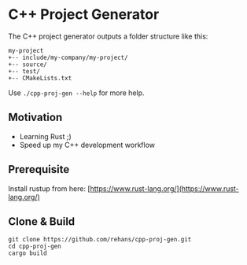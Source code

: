 # C++ Project Generator

The C++ project generator outputs a folder structure like this:

```
my-project
+-- include/my-company/my-project/
+-- source/
+-- test/
+-- CMakeLists.txt
```

Use ```./cpp-proj-gen --help``` for more help.

## Motivation

* Learning Rust ;)
* Speed up my C++ development workflow

## Prerequisite

Install rustup from here: [https://www.rust-lang.org/](https://www.rust-lang.org/)

## Clone & Build

```
git clone https://github.com/rehans/cpp-proj-gen.git
cd cpp-proj-gen
cargo build
```